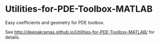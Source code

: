 Utilities-for-PDE-Toolbox-MATLAB
================================

Easy coefficients and geometry for PDE toolbox.

See http://deepakramas.github.io/Utilities-for-PDE-Toolbox-MATLAB/ for details.

